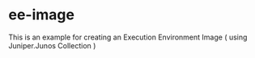 # ee-image
This is an example for creating an Execution Environment Image ( using Juniper.Junos Collection )

